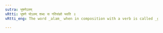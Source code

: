 ```yaml
---
sutra: भूषणेऽलम्
vRtti: भूषणे योऽलम् शब्दः स गतिसंज्ञो भवति ॥
vRtti_eng: The word _alam_ when in composition with a verb is called _gati_, when used in the sense of 'ornament.'

---
```

